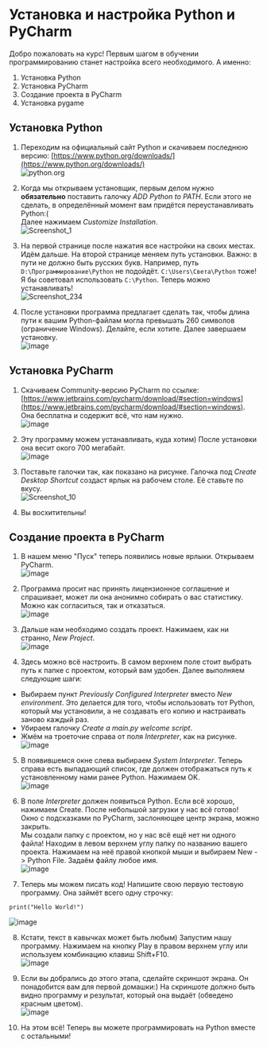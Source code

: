 # Установка и настройка Python и PyCharm

Добро пожаловать на курс! Первым шагом в обучении программированию станет настройка всего необходимого. А именно:

1. Установка Python
2. Установка PyCharm
3. Создание проекта в PyCharm
4. Установка pygame

## Установка Python

1. Переходим на официальный сайт Python и скачиваем последнюю версию: [https://www.python.org/downloads/](https://www.python.org/downloads/)  
![python.org](https://user-images.githubusercontent.com/56085790/135749560-a332bd2e-402b-4336-a185-a5909839de94.png)

2. Когда мы открываем установщик, первым делом нужно **обязательно** поставить галочку _ADD Python to PATH_. Если этого не сделать, в определённый момент вам придётся переустанавливать Python:(  
Далее нажимаем _Customize Installation_.  
![Screenshot_1](https://user-images.githubusercontent.com/56085790/135750258-da824271-d288-4d05-9116-edd9394b2a77.jpg)

3. На первой странице после нажатия все настройки на своих местах. Идём дальше. На второй странице меняем путь установки. Важно: в пути не должно быть русских букв. Например, путь `D:\Программирование\Python` не подойдёт. `C:\Users\Света\Python` тоже! Я бы советовал использовать `C:\Python`. Теперь можно устанавливать!  
![Screenshot_234](https://user-images.githubusercontent.com/56085790/135750267-2c979519-bf91-4f0c-80e0-cfa0c8afdce4.jpg)

4. После установки программа предлагает сделать так, чтобы длина пути к вашим Python-файлам могла превышать 260 символов (ограничение Windows). Делайте, если хотите. Далее завершаем установку.  
![image](https://user-images.githubusercontent.com/56085790/135750413-aaeeb70a-0b80-4497-b3e8-a9761fd0dfb1.png)

## Установка PyCharm

1. Скачиваем Community-версию PyCharm по ссылке: [https://www.jetbrains.com/pycharm/download/#section=windows](https://www.jetbrains.com/pycharm/download/#section=windows). Она бесплатна и содержит всё, что нам нужно.  
![image](https://user-images.githubusercontent.com/56085790/135750624-a035f6f8-69d0-4d61-a78e-3fe8c3d80c67.png)

2. Эту программу можем устанавливать, куда хотим) После установки она весит окого 700 мегабайт.  
![image](https://user-images.githubusercontent.com/56085790/135750720-6cd42d8c-353b-4209-89dc-a814cf5ec88e.png)

3. Поставьте галочки так, как показано на рисунке. Галочка под _Create Desktop Shortcut_ создаст ярлык на рабочем столе. Её ставьте по вкусу.  
![Screenshot_10](https://user-images.githubusercontent.com/56085790/135750818-31799020-e0a8-41a4-b206-50020fd91d38.jpg)

4. Вы восхитительны!

## Создание проекта в PyCharm

1. В нашем меню "Пуск" теперь появились новые ярлыки. Открываем PyCharm.  
![image](https://user-images.githubusercontent.com/56085790/135759717-aa8e622d-d8fb-4678-91c7-03aa83637314.png)

2. Программа просит нас принять лицензионное соглашение и спрашивает, может ли она анонимно собирать о вас статистику. Можно как согласиться, так и отказаться.  
![image](https://user-images.githubusercontent.com/56085790/135759728-bdcf4cb2-fc7c-4bbd-9a27-1003e33ea505.png)

3. Дальше нам необходимо создать проект. Нажимаем, как ни странно, _New Project_.  
![image](https://user-images.githubusercontent.com/56085790/135759807-1f593f03-7685-4c0a-a39e-bc4b33d09a6f.png)

4. Здесь можно всё настроить. В самом верхнем поле стоит выбрать путь к папке с проектом, который вам удобен. Далее выполняем следующие шаги:  
  - Выбираем пункт _Previously Configured Interpreter_ вместо _New environment_. Это делается для того, чтобы использовать тот Python, который мы установили, а не создавать его копию и настраивать заново каждый раз.  
  - Убираем галочку _Create a main.py welcome script_.  
  - Жмём на троеточие справа от поля _Interpreter_, как на рисунке.  
![image](https://user-images.githubusercontent.com/56085790/135760720-ba199959-0f13-4e95-a326-89d854b88503.png)

5. В появившемся окне слева выбираем _System Interpreter_. Теперь справа есть выпадающий список, где должен отображаться путь к установленному нами ранее Python. Нажимаем OK.  
![image](https://user-images.githubusercontent.com/56085790/135760820-c87b3eb1-d029-43f9-a63b-3311510716f4.png)

6. В поле _Interpreter_ должен появиться Python. Если всё хорошо, нажимаем Create. После небольшой загрузки у нас всё готово!  
Окно с подсказками по PyCharm, заслоняющее центр экрана, можно закрыть.  
Мы создали папку с проектом, но у нас всё ещё нет ни одного файла! Находим в левом верхнем углу папку по названию вашего проекта. Нажимаем на неё правой кнопкой мыши и выбираем New -> Python File. Задаём файлу любое имя.  
![image](https://user-images.githubusercontent.com/56085790/135761121-a1dd3c44-a5f0-4d07-bcfe-55f9ae11e56e.png)

7. Теперь мы можем писать код! Напишите свою первую тестовую программу. Она займёт всего одну строчку:  
```
print("Hello World!")  
```
![image](https://user-images.githubusercontent.com/56085790/135761210-c0d99a5c-ae30-45f2-aa69-1f2c50aac9e8.png)

8. Кстати, текст в кавычках может быть любым) Запустим нашу программу. Нажимаем на кнопку Play в правом верхнем углу или используем комбинацию клавиш Shift+F10.  
![image](https://user-images.githubusercontent.com/56085790/135761411-184c420a-bc34-40a6-a93c-d07f75b43ece.png)

9. Если вы добрались до этого этапа, сделайте скриншот экрана. Он понадобится вам для первой домашки:) На скриншоте должно быть видно программу и результат, который она выдаёт (обведено красным цветом).  
![image](https://user-images.githubusercontent.com/56085790/135761508-524b7640-8586-415c-b61f-a18dd608785c.png)

10. На этом всё! Теперь вы можете программировать на Python вместе с остальными!

